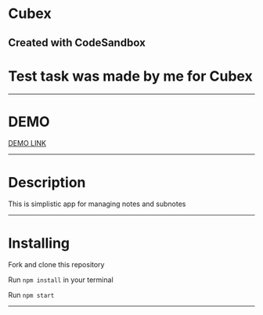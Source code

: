 # Cubex

## Created with CodeSandbox

# Test task was made by me for Cubex

---

# DEMO

[DEMO LINK](https://csb-w6n693.netlify.app/)

---

# Description

This is simplistic app for managing notes and subnotes

---

# Installing

Fork and clone this repository

Run `npm install` in your terminal

Run `npm start`

---
